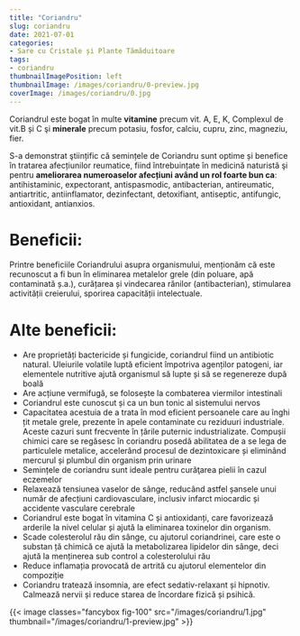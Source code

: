 ```yaml
---
title: "Coriandru"
slug: coriandru
date: 2021-07-01
categories:
- Sare cu Cristale și Plante Tămăduitoare
tags:
- coriandru
thumbnailImagePosition: left
thumbnailImage: /images/coriandru/0-preview.jpg
coverImage: /images/coriandru/0.jpg
---
```

Coriandrul este bogat în multe **vitamine** precum vit. A, E, K, Complexul de vit.B și C şi **minerale** precum potasiu, fosfor, calciu, cupru, zinc, magneziu, fier.
<!--more-->
S-a demonstrat ştiințific că semințele de Coriandru sunt optime și benefice în tratarea afecțiunilor reumatice, fiind întrebuințate în medicină naturistă şi pentru **ameliorarea numeroaselor afecțiuni având un rol foarte bun ca**: antihistaminic, expectorant, antispasmodic, antibacterian, antireumatic, antiartritic, antiinflamator, dezinfectant, detoxifiant, antiseptic, antifungic, antioxidant, antianxios.

# Beneficii:
Printre beneficiile Coriandrului asupra organismului, menționăm că este recunoscut a fi bun în eliminarea metalelor grele (din poluare, apă contaminată ș.a.), curățarea și vindecarea rănilor (antibacterian), stimularea activității creierului, sporirea capacității intelectuale.

# Alte beneficii:
- Are proprietăți bactericide și fungicide, coriandrul fiind un antibiotic natural. Uleiurile volatile luptă eficient împotriva agenților patogeni, iar elementele nutritive ajută organismul să lupte și să se regenereze după boală
- Are acțiune vermifugă, se folosește la combaterea viermilor intestinali
- Coriandrul este cunoscut și ca un bun tonic al sistemului nervos
- Capacitatea acestuia de a trata în mod eficient persoanele care au înghi țit metale grele, prezente în apele contaminate cu reziduuri industriale. Aceste cazuri sunt frecvente în țările puternic industrializate. Compușii chimici care se regăsesc în coriandru posedă abilitatea de a se lega de particulele metalice, accelerând procesul de dezintoxicare și eliminând mercurul și plumbul din organism prin urinare
- Semințele de coriandru sunt ideale pentru curăţarea pielii în cazul eczemelor
- Relaxează tensiunea vaselor de sânge, reducând astfel șansele unui număr de afecțiuni cardiovasculare, inclusiv infarct miocardic și accidente vasculare cerebrale
- Coriandrul este bogat în vitamina C și antioxidanți, care favorizează arderile la nivel celular și ajută la eliminarea toxinelor din organism.
- Scade colesterolul rău din sânge, cu ajutorul coriandrinei, care este o substan ță chimică ce ajută la metabolizarea lipidelor din sânge, deci ajută la menținerea sub control a colesterolului rău
- Reduce inflamația provocată de artrită cu ajutorul elementelor din compoziție
- Coriandru tratează insomnia, are efect sedativ-relaxant și hipnotiv. Calmează nervii și reduce starea de încordare fizică și psihică.

{{< image classes="fancybox fig-100" src="/images/coriandru/1.jpg" thumbnail="/images/coriandru/1-preview.jpg" >}}
